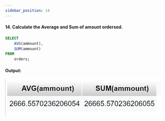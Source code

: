 ```yaml
---
sidebar_position: 14
---
```


#### 14. Calculate the Average and Sum of amount ordersed.

```sql
SELECT
    AVG(ammount),
    SUM(ammount)
FROM
    orders;
```

#### Output:

![d](outputs\14.jpg)
